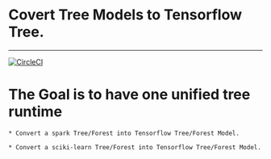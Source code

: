 # Covert Tree Models to Tensorflow Tree.

---

[![CircleCI](https://circleci.com/gh/yupbank/tree_to_tensorflow/tree/master.svg?style=svg)](https://circleci.com/gh/yupbank/tree_to_tensorflow/tree/master)

# The Goal is to have one unified tree runtime

	* Convert a spark Tree/Forest into Tensorflow Tree/Forest Model.

	* Convert a sciki-learn Tree/Forest into Tensorflow Tree/Forest Model.



